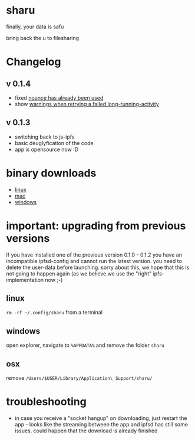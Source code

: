 # sharu

finally, your data is safu

bring back the u to filesharing

# Changelog

## v 0.1.4
- fixed [nounce has already been used](https://github.com/sharu-io/desktop/issues/12)
- show [warnings when retrying a failed long-running-activity](https://github.com/sharu-io/desktop/issues/2)

## v 0.1.3

- switching back to js-ipfs
- basic deuglyfication of the code
- app is opensource now :D

# binary downloads
- [linux](https://gateway.ipfs.io/ipfs/QmbSafe3bguDxkd7ApJws8nfDswRT3TJHaFvdWpmEpnJyg/sharu-0.1.3.AppImage)
- [mac](https://gateway.ipfs.io/ipfs/QmbSafe3bguDxkd7ApJws8nfDswRT3TJHaFvdWpmEpnJyg/sharu-0.1.3.dmg)
- [windows](https://gateway.ipfs.io/ipfs/QmbSafe3bguDxkd7ApJws8nfDswRT3TJHaFvdWpmEpnJyg/sharu-0.1.3.exe)

# important: upgrading from previous versions
If you have installed one of the previous version 0.1.0 - 0.1.2 you have an incompatible ipfsd-config and cannot run the latest version. you need to delete the user-data before launching. sorry about this, we hope that this is not going to happen again (as we believe we use the "right" ipfs-implementation now ;-)

## linux
``rm -rf ~/.config/sharu`` from a terminal
## windows
open explorer, navigate to ``%APPDATA%`` and remove the folder ``sharu``
## osx
remove ``/Users/$USER/Library/Application\ Support/sharu/``

# troubleshooting
- in case you receive a "socket hangup" on downloading, just restart the app - looks like the streaming between the app and ipfsd has still some issues. could happen that the download is already finished

